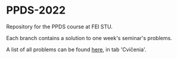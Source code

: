 # PPDS-2022
Repository for the PPDS course at FEI STU.

Each branch contains a solution to one week's seminar's problems. 

A list of all problems can be found [here](https://uim.fei.stuba.sk/predmet/i-ppds/), in tab 'Cvičenia'.
